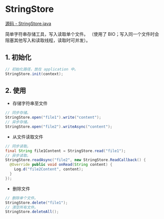 # StringStore

[源码 - StringStore.java](./StringStore.java)

简单字符串存储工具，写入读取单个文件。
（使用了 BIO；写入同一个文件时会阻塞其他写入和读取线程，读取时可并发）。

## 1. 初始化

```java
// 初始化路径，放在 application 中。
StringStore.init(context);
```

## 2. 使用

- 存储字符串至文件

```java
// 同步存储。
StringStore.open("file1").write("content");
// 异步存储。
StringStore.open("file2").writeAsync("content");
```

- 从文件读取文件

```java
// 同步读取。
final String file1Content = StringStore.read("file1");
// 异步读取。
StringStore.readAsync("file2", new StringStore.ReadCallback() {
  @Override public void onRead(String content) {
    Log.d("file2Content", content);
  }
});
```

- 删除文件

```java
// 删除单个文件。
StringStore.delete("file1");
// 清空所有文件。
StringStore.deleteAll();
```